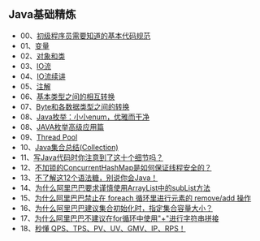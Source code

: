 ## Java基础精炼

- 00、[初级程序员需要知道的基本代码规范](https://mp.weixin.qq.com/s?__biz=MzU4NzYwNDAwMg==&mid=2247484536&idx=1&sn=b83b7cd4145f97bf7538b8b853f7933f&chksm=fde8cd35ca9f4423277378b5b8995cf2f056628d8cc2a54e8fe7e0f6bac71cb9429b352d2add&scene=0#rd)
- 01、[变量](https://mp.weixin.qq.com/s?__biz=MzU4NzYwNDAwMg==&mid=2247483979&idx=1&sn=05c34c1629add44865c442e3b9d52baf&chksm=fde8cb06ca9f42106b9be503a4940f75ef79ee765990be1584b1106242fcb236672239691b52&scene=0#rd)
- 02、[对象和类](https://mp.weixin.qq.com/s?__biz=MzU4NzYwNDAwMg==&mid=2247483984&idx=1&sn=67f8e11565d473bf2331b900455a5980&chksm=fde8cb1dca9f420b6a7685fe51709c030317e968a9a4d26801470ba15d195a3702f68bd9cc3b&scene=0#rd)
- 03、[IO流](https://mp.weixin.qq.com/s?__biz=MzU4NzYwNDAwMg==&mid=2247483992&idx=1&sn=437f88bfa86d967c47e8779e3da6a25c&chksm=fde8cb15ca9f4203b7914c4aecfbd0754ea053e4b1e2a6c99854a7db124bb14b7d8f3e2eb4e5&scene=0#rd)
- 04、[IO流续讲](https://mp.weixin.qq.com/s?__biz=MzU4NzYwNDAwMg==&mid=2247484091&idx=1&sn=08efdc216a38289f2b17db83977a0fca&chksm=fde8cbf6ca9f42e004d0632b51b231bebfd8e4884e18f62fc09121656b0ac37b5b37d4083dd3&scene=0#rd)
- 05、[注解](https://mp.weixin.qq.com/s?__biz=MzU4NzYwNDAwMg==&mid=2247484092&idx=1&sn=debcbe15066a64779fd6980d5b86a033&chksm=fde8cbf1ca9f42e7daeb45d79f12a7f67428b2b179e1f3d742fef6071927da5889a188c8bed9&scene=0#rd)
- 06、[基本类型之间的相互转换](https://mp.weixin.qq.com/s?__biz=MzU4NzYwNDAwMg==&mid=2247484119&idx=2&sn=0a1d425e6367d21668b784698e2b020c&chksm=fde8cb9bca9f428dce205eb6724d1b38f1e8927fe1b5744946854453&scene=0#rd)
- 07、[Byte和各数据类型之间的转换](https://mp.weixin.qq.com/s?__biz=MzU4NzYwNDAwMg==&mid=2247484132&idx=2&sn=f61f08088a5ff9a5585b5d67fcf10516&chksm=fde8cba9ca9f42bf752eb2ff4c47898b21ea1790a0989d236976b2e5d7d10d5642e471f6becb&scene=0#rd)
- 08、[Java枚举：小小enum，优雅而干净](https://mp.weixin.qq.com/s/8nFOVHYAHgMkYgz1i56qeQ)
- 08、[JAVA枚举高级应用篇](https://mp.weixin.qq.com/s?__biz=MzU4NzYwNDAwMg==&mid=2247484561&idx=2&sn=04a51ed0479c4c482921414ee92d2839&chksm=fde8cddcca9f44ca5f291c5b8aa5c530482c0328946f2e4952827c540bbedcc76c790addf91d&scene=0#rd)
- 09、[Thread Pool](https://mp.weixin.qq.com/s?__biz=MzU4NzYwNDAwMg==&mid=2247484287&idx=1&sn=d5cfa916f3c301ac76202b7a790993d7&chksm=fde8ca32ca9f4324caa952378eaf2739c3b778073979f327ebef383a0f5f68c2be715c991cf3&scene=0#rd)
- 10、[Java集合总结(Collection)](https://mp.weixin.qq.com/s?__biz=MzU4NzYwNDAwMg==&mid=2247485192&idx=1&sn=2b84ee40f37ed0c1cec346ea074385d7&chksm=fde8ce45ca9f4753299f92ac07335e98b277af0a47816269b5621e3230900485b8ddfa827768&scene=0#rd)
- 11、[写Java代码时你注意到了这十个细节吗？](https://mp.weixin.qq.com/s?__biz=MzU4NzYwNDAwMg==&mid=2247485281&idx=1&sn=74a30f170ef1ae401a6b1c6bdbd7d72e&chksm=fde8ce2cca9f473a63977a1fe52872af51d61d540d2d790f0c65b06c1b6b4e1c5d7189b6e814&scene=0#rd)
- 12、[不加锁的ConcurrentHashMap是如何保证线程安全的？](https://mp.weixin.qq.com/s?__biz=MzU4NzYwNDAwMg==&mid=2247485427&idx=2&sn=a07df1d3ff616cf04a126c37bb34494e&chksm=fde8cebeca9f47a82189277d041429cd43afef42d1f2e092a8e8df0c73870d381334185ecf09&scene=0#rd)
- 13、[不了解这12个语法糖，别说你会Java！](https://mp.weixin.qq.com/s?__biz=MzU4NzYwNDAwMg==&mid=2247485442&idx=1&sn=33d7b673d14b9cc63348528894aac246&chksm=fde8c14fca9f4859088f45827c03c5b813fc4c35195151659ccb9bcfa0f072d19a3b7f8bc184&scene=0#rd)
- 14、[为什么阿里巴巴要求谨慎使用ArrayList中的subList方法](https://mp.weixin.qq.com/s?__biz=MzU4NzYwNDAwMg==&mid=2247485458&idx=1&sn=01f4efd9d3aed700d325354ed71b9734&chksm=fde8c15fca9f4849d5b93c8f4f5d465878379ce88702901c9d5f4ef113a74db6dca25fc5015c&scene=0#rd)
- 15、[为什么阿里巴巴禁止在 foreach 循环里进行元素的 remove/add 操作](https://mp.weixin.qq.com/s?__biz=MzU4NzYwNDAwMg==&mid=2247485482&idx=2&sn=d8019e7ef655c2057f44c1e856e71549&chksm=fde8c167ca9f487135b501098540eb35b0927b46b21579bc0a1ea876b3a11cb1ecd22b0bb90d&scene=0#rd)
- 16、[为什么阿里巴巴建议集合初始化时，指定集合容量大小？](https://mp.weixin.qq.com/s/8kWiWhUQ3hMAcEQNL2GxbA)
- 17、[为什么阿里巴巴不建议在for循环中使用"+"进行字符串拼接](https://mp.weixin.qq.com/s/RlQTOQAeWZe3aBqZLj6QPw)
- 18、[秒懂 QPS、TPS、PV、UV、GMV、IP、RPS！](https://mp.weixin.qq.com/s/Q0fZqDoQsHJqSTBS3ehJJw)







